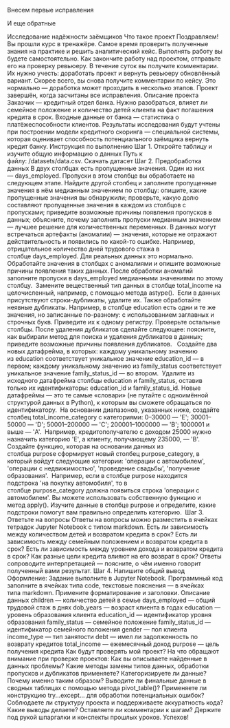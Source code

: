 Внесем первые исправления

И еще обратные



Исследование надёжности заёмщиков
Что такое проект
Поздравляем! Вы прошли курс в тренажёре. Самое время проверить полученные знания на практике и решить аналитический кейс. Выполнять работу вы будете самостоятельно.
Как закончите работу над проектом, отправьте его на проверку ревьюеру. В течение суток вы получите комментарии. Их нужно учесть: доработать проект и вернуть ревьюеру обновлённый вариант.
Скорее всего, вы снова получите комментарии по кейсу. Это нормально — доработка может проходить в несколько этапов.
Проект завершён, когда засчитаны все исправления.
Описание проекта
Заказчик — кредитный отдел банка. Нужно разобраться, влияет ли семейное положение и количество детей клиента на факт погашения кредита в срок. Входные данные от банка — статистика о платёжеспособности клиентов.
Результаты исследования будут учтены при построении модели кредитного скоринга — специальной системы, которая оценивает способность потенциального заёмщика вернуть кредит банку.
Инструкция по выполнению
Шаг 1. Откройте таблицу и изучите общую информацию о данных
Путь к файлу: /datasets/data.csv. Скачать датасет
Шаг 2. Предобработка данных
	В двух столбцах есть пропущенные значения. Один из них — days_employed. Пропуски в этом столбце вы обработаете на следующем этапе. Найдите другой столбец и заполните пропущенные значения в нём медианным значением по столбцу:
	опишите, какие пропущенные значения вы обнаружили;
	проверьте, какую долю составляют пропущенные значения в каждом из столбцов с пропусками;
	приведите возможные причины появления пропусков в данных;
	объясните, почему заполнить пропуски медианным значением — лучшее решение для количественных переменных.
	В данных могут встречаться артефакты (аномалии) — значения, которые не отражают действительность и появились по какой-то ошибке. Например, отрицательное количество дней трудового стажа в столбце days_employed. Для реальных данных это нормально. Обработайте значения в столбцах с аномалиями и опишите возможные причины появления таких данных. После обработки аномалий заполните пропуски в days_employed медианными значениями по этому столбцу. 
	Замените вещественный тип данных в столбце total_income на целочисленный, например, с помощью метода astype(). 
	Если в данных присутствуют строки-дубликаты, удалите их. Также обработайте неявные дубликаты. Например, в столбце education есть одни и те же значения, но записанные по-разному: с использованием заглавных и строчных букв. Приведите их к одному регистру. Проверьте остальные столбцы. После удаления дубликатов сделайте следующее:
	поясните, как выбирали метод для поиска и удаления дубликатов в данных;
	приведите возможные причины появления дубликатов.
	 
	Создайте два новых датафрейма, в которых:
	каждому уникальному значению из education соответствует уникальное значение education_id — в первом;
	каждому уникальному значению из family_status соответствует уникальное значение family_status_id — во втором.
	 Удалите из исходного датафрейма столбцы education и family_status, оставив только их идентификаторы: education_id и family_status_id. Новые датафреймы — это те самые «словари» (не путайте с одноимённой структурой данных в Python), к которым вы сможете обращаться по идентификатору. 
	На основании диапазонов, указанных ниже, создайте столбец total_income_category с категориями:
	0–30000 — 'E';
	30001–50000 — 'D';
	50001–200000 — 'C';
	200001–1000000 — 'B';
	1000001 и выше — 'A'.
	 Например, кредитополучателю с доходом 25000 нужно назначить категорию 'E', а клиенту, получающему 235000, — 'B'. 
	Создайте функцию, которая на основании данных из столбца purpose сформирует новый столбец purpose_category, в который войдут следующие категории:
	'операции с автомобилем',
	'операции с недвижимостью',
	'проведение свадьбы',
	'получение образования'.
	 Например, если в столбце purpose находится подстрока 'на покупку автомобиля', то в столбце purpose_category должна появиться строка 'операции с автомобилем'. Вы можете использовать собственную функцию и метод apply(). Изучите данные в столбце purpose и определите, какие подстроки помогут вам правильно определить категорию. 
Шаг 3. Ответьте на вопросы
Ответы на вопросы можно разместить в ячейках тетрадок Jupyter Notebook с типом markdown.
	Есть ли зависимость между количеством детей и возвратом кредита в срок?
	Есть ли зависимость между семейным положением и возвратом кредита в срок?
	Есть ли зависимость между уровнем дохода и возвратом кредита в срок?
	Как разные цели кредита влияют на его возврат в срок?
Ответы сопроводите интерпретацией — поясните, о чём именно говорит полученный вами результат.
Шаг 4. Напишите общий вывод
Оформление: Задание выполните в Jupyter Notebook. Программный код заполните в ячейках типа code, текстовые пояснения — в ячейках типа markdown. Примените форматирование и заголовки.
Описание данных
	children — количество детей в семье
	days_employed — общий трудовой стаж в днях
	dob_years — возраст клиента в годах
	education — уровень образования клиента
	education_id — идентификатор уровня образования
	family_status — семейное положение
	family_status_id — идентификатор семейного положения
	gender — пол клиента
	income_type — тип занятости
	debt — имел ли задолженность по возврату кредитов
	total_income — ежемесячный доход
	purpose — цель получения кредита
Как будут проверять мой проект?
На что обращают внимание при проверке проектов:
	Как вы описываете найденные в данных проблемы?
	Какие методы замены типов данных, обработки пропусков и дубликатов применяете?
	Категоризируете ли данные? Почему именно таким образом?
	Выводите ли финальные данные в сводных таблицах с помощью метода pivot_table()?
	Применяете ли конструкцию try...except... для обработки потенциальных ошибок?
	Соблюдаете ли структуру проекта и поддерживаете аккуратность кода?
	Какие выводы делаете?
	Оставляете ли комментарии к шагам?
Держите под рукой шпаргалки и конспекты прошлых уроков.
Успехов!
